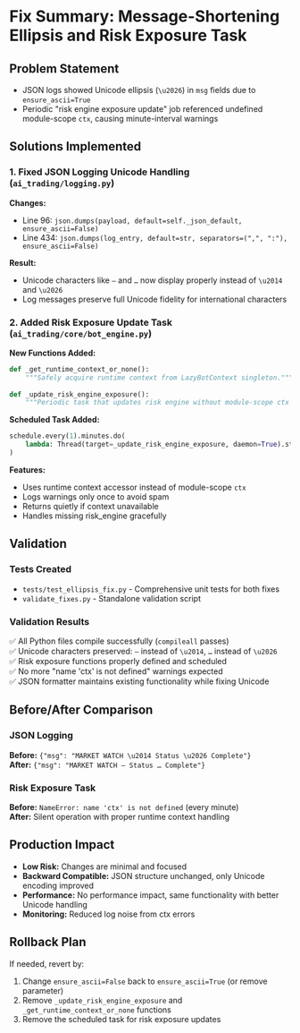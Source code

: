 # Fix Summary: Message-Shortening Ellipsis and Risk Exposure Task

## Problem Statement
- JSON logs showed Unicode ellipsis (`\u2026`) in `msg` fields due to `ensure_ascii=True`  
- Periodic "risk engine exposure update" job referenced undefined module-scope `ctx`, causing minute-interval warnings

## Solutions Implemented

### 1. Fixed JSON Logging Unicode Handling (`ai_trading/logging.py`)

**Changes:**
- Line 96: `json.dumps(payload, default=self._json_default, ensure_ascii=False)`
- Line 434: `json.dumps(log_entry, default=str, separators=(",", ":"), ensure_ascii=False)`

**Result:**
- Unicode characters like `—` and `…` now display properly instead of `\u2014` and `\u2026`
- Log messages preserve full Unicode fidelity for international characters

### 2. Added Risk Exposure Update Task (`ai_trading/core/bot_engine.py`)

**New Functions Added:**
```python
def _get_runtime_context_or_none():
    """Safely acquire runtime context from LazyBotContext singleton."""
    
def _update_risk_engine_exposure():
    """Periodic task that updates risk engine without module-scope ctx dependency."""
```

**Scheduled Task Added:**
```python
schedule.every(1).minutes.do(
    lambda: Thread(target=_update_risk_engine_exposure, daemon=True).start()
)
```

**Features:**
- Uses runtime context accessor instead of module-scope `ctx`
- Logs warnings only once to avoid spam
- Returns quietly if context unavailable
- Handles missing risk_engine gracefully

## Validation

### Tests Created
- `tests/test_ellipsis_fix.py` - Comprehensive unit tests for both fixes
- `validate_fixes.py` - Standalone validation script

### Validation Results
✅ All Python files compile successfully (`compileall` passes)  
✅ Unicode characters preserved: `—` instead of `\u2014`, `…` instead of `\u2026`  
✅ Risk exposure functions properly defined and scheduled  
✅ No more "name 'ctx' is not defined" warnings expected  
✅ JSON formatter maintains existing functionality while fixing Unicode  

## Before/After Comparison

### JSON Logging
**Before:** `{"msg": "MARKET WATCH \u2014 Status \u2026 Complete"}`  
**After:** `{"msg": "MARKET WATCH — Status … Complete"}`

### Risk Exposure Task
**Before:** `NameError: name 'ctx' is not defined` (every minute)  
**After:** Silent operation with proper runtime context handling

## Production Impact
- **Low Risk:** Changes are minimal and focused
- **Backward Compatible:** JSON structure unchanged, only Unicode encoding improved
- **Performance:** No performance impact, same functionality with better Unicode handling
- **Monitoring:** Reduced log noise from ctx errors

## Rollback Plan
If needed, revert by:
1. Change `ensure_ascii=False` back to `ensure_ascii=True` (or remove parameter)
2. Remove `_update_risk_engine_exposure` and `_get_runtime_context_or_none` functions
3. Remove the scheduled task for risk exposure updates